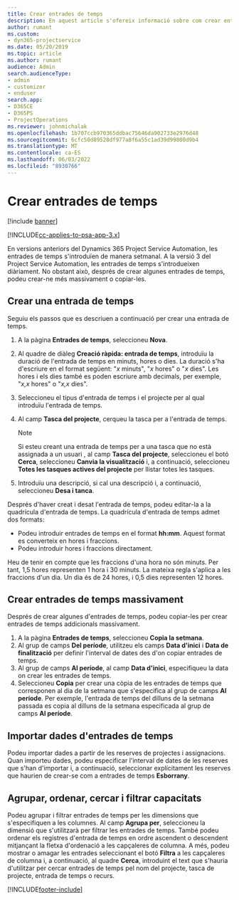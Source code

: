 ```yaml
---
title: Crear entrades de temps
description: En aquest article s'ofereix informació sobre com crear entrades de temps.
author: rumant
ms.custom:
- dyn365-projectservice
ms.date: 05/20/2019
ms.topic: article
ms.author: rumant
audience: Admin
search.audienceType:
- admin
- customizer
- enduser
search.app:
- D365CE
- D365PS
- ProjectOperations
ms.reviewer: johnmichalak
ms.openlocfilehash: 1b707ccb970365ddbac75646da902733e2976d48
ms.sourcegitcommit: 6cfc50d89528df977a8f6a55c1ad39d99800d9b4
ms.translationtype: MT
ms.contentlocale: ca-ES
ms.lasthandoff: 06/03/2022
ms.locfileid: "8930766"
---
```

# <a name="create-time-entries"></a>Crear entrades de temps

[!include [banner](../includes/psa-now-project-operations.md)]

[!INCLUDE[cc-applies-to-psa-app-3.x](../includes/cc-applies-to-psa-app-3x.md)]

En versions anteriors del Dynamics 365 Project Service Automation, les entrades de temps s'introduïen de manera setmanal. A la versió 3 del Project Service Automation, les entrades de temps s'introdueixen diàriament. No obstant això, després de crear algunes entrades de temps, podeu crear-ne més massivament o copiar-les.

## <a name="create-a-time-entry"></a>Crear una entrada de temps

Seguiu els passos que es descriuen a continuació per crear una entrada de temps.

1. A la pàgina **Entrades de temps**, seleccioneu **Nova**.
2. Al quadre de diàleg **Creació ràpida: entrada de temps**, introduïu la duració de l'entrada de temps en minuts, hores o dies. La duració s'ha d'escriure en el format següent: "*x* minuts", "*x* hores" o "*x* dies". Les hores i els dies també es poden escriure amb decimals, per exemple, "*x,x* hores" o "*x,x* dies".
3. Seleccioneu el tipus d'entrada de temps i el projecte per al qual introduïu l'entrada de temps.
4. Al camp **Tasca del projecte**, cerqueu la tasca per a l'entrada de temps.

    > [!NOTE]
    > Si esteu creant una entrada de temps per a una tasca que no està assignada a un usuari , al camp **Tasca del projecte**, seleccioneu el botó **Cerca**, seleccioneu **Canvia la visualització** i, a continuació, seleccioneu **Totes les tasques actives del projecte** per llistar totes les tasques.

5. Introduïu una descripció, si cal una descripció i, a continuació, seleccioneu **Desa i tanca**.

Després d'haver creat i desat l'entrada de temps, podeu editar-la a la quadrícula d'entrada de temps. La quadrícula d'entrada de temps admet dos formats:

- Podeu introduir entrades de temps en el format **hh:mm**. Aquest format es converteix en hores i fraccions.
- Podeu introduir hores i fraccions directament.

Heu de tenir en compte que les fraccions d'una hora no són minuts. Per tant, 1,5 hores representen 1 hora i 30 minuts. La mateixa regla s'aplica a les fraccions d'un dia. Un dia és de 24 hores, i 0,5 dies representen 12 hores.

## <a name="bulk-create-time-entries"></a>Crear entrades de temps massivament

Després de crear algunes d'entrades de temps, podeu copiar-les per crear entrades de temps addicionals massivament.

1. A la pàgina **Entrades de temps**, seleccioneu **Copia la setmana**.
2. Al grup de camps **Del període**, utilitzeu els camps **Data d'inici** i **Data de finalització** per definir l'interval de dates des d'on copiar entrades de temps.
3. Al grup de camps **Al període**, al camp **Data d'inici**, especifiqueu la data on crear les entrades de temps.
4. Seleccioneu **Copia** per crear una còpia de les entrades de temps que corresponen al dia de la setmana que s'especifica al grup de camps **Al període**. Per exemple, l'entrada de temps del dilluns de la setmana passada es copia al dilluns de la setmana especificada al grup de camps **Al període**.

## <a name="import-data-for-time-entries"></a>Importar dades d'entrades de temps

Podeu importar dades a partir de les reserves de projectes i assignacions. Quan importeu dades, podeu especificar l'interval de dates de les reserves que s'han d'importar i, a continuació, seleccionar explícitament les reserves que haurien de crear-se com a entrades de temps **Esborrany**.

## <a name="group-by-sort-search-and-filter-capabilities"></a>Agrupar, ordenar, cercar i filtrar capacitats

Podeu agrupar i filtrar entrades de temps per les dimensions que s'especifiquen a les columnes. Al camp **Agrupa per**, seleccioneu la dimensió que s'utilitzarà per filtrar les entrades de temps. També podeu ordenar els registres d'entrada de temps en ordre ascendent o descendent mitjançant la fletxa d'ordenació a les capçaleres de columna. A més, podeu mostrar o amagar les entrades seleccionant el botó **Filtra** a les capçaleres de columna i, a continuació, al quadre **Cerca**, introduint el text que s'hauria d'utilitzar per cercar entrades de temps pel nom del projecte, tasca de projecte, entrada de temps o recurs.


[!INCLUDE[footer-include](../includes/footer-banner.md)]
